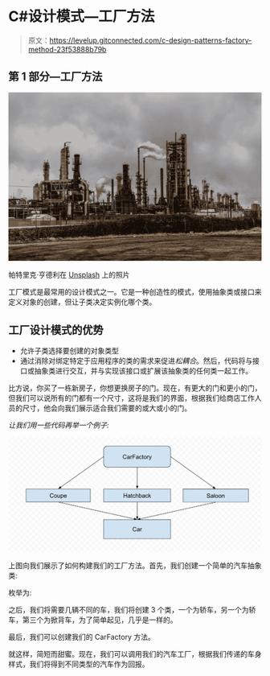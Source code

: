 # C#设计模式—工厂方法

> 原文：<https://levelup.gitconnected.com/c-design-patterns-factory-method-23f53888b79b>

## 第 1 部分—工厂方法

![](img/dac29dc99d1a3c2a9dfeed13875261ea.png)

帕特里克·亨德利在 [Unsplash](https://unsplash.com/s/photos/guide?utm_source=unsplash&utm_medium=referral&utm_content=creditCopyText) 上的照片

工厂模式是最常用的设计模式之一。它是一种创造性的模式，使用抽象类或接口来定义对象的创建，但让子类决定实例化哪个类。

## 工厂设计模式的优势

*   允许子类选择要创建的对象类型
*   通过消除对绑定特定于应用程序的类的需求来促进*松耦合*。然后，代码将与接口或抽象类进行交互，并与实现该接口或扩展该抽象类的任何类一起工作。

比方说，你买了一栋新房子，你想更换房子的门。现在，有更大的门和更小的门，但我们可以说所有的门都有一个尺寸，这将是我们的界面，根据我们给商店工作人员的尺寸，他会向我们展示适合我们需要的或大或小的门。

*让我们用一些代码再举一个例子:*

![](img/0c20717fbeb1699438848120c54c2197.png)

上图向我们展示了如何构建我们的工厂方法。首先，我们创建一个简单的汽车抽象类:

枚举为:

之后，我们将需要几辆不同的车，我们将创建 3 个类，一个为轿车，另一个为轿车，第三个为掀背车，为了简单起见，几乎是一样的。

最后，我们可以创建我们的 CarFactory 方法。

就这样，简短而甜蜜。现在，我们可以调用我们的汽车工厂，根据我们传递的车身样式，我们将得到不同类型的汽车作为回报。